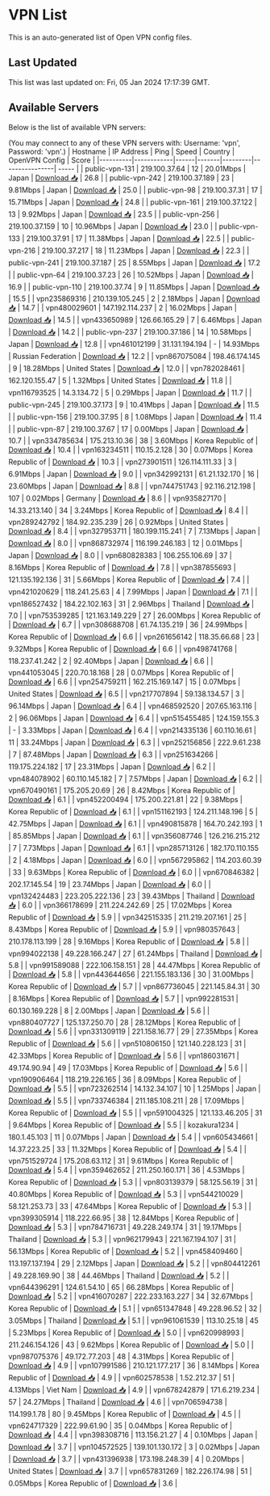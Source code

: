 # VPN List

This is an auto-generated list of Open VPN config files.

## Last Updated

This list was last updated on: Fri, 05 Jan 2024 17:17:39 GMT.

## Available Servers

Below is the list of available VPN servers:

(You may connect to any of these VPN servers with: Username: 'vpn', Password: 'vpn'.)
| Hostname | IP Address | Ping | Speed | Country | OpenVPN Config | Score |
|----------|------------|------|-------|---------|----------------| ----- |
| public-vpn-131 | 219.100.37.64 | 12 | 20.01Mbps | Japan | [Download 📥](./configs/server_0_JP.ovpn) | 26.8 |
| public-vpn-242 | 219.100.37.189 | 23 | 9.81Mbps | Japan | [Download 📥](./configs/server_1_JP.ovpn) | 25.0 |
| public-vpn-98 | 219.100.37.31 | 17 | 15.71Mbps | Japan | [Download 📥](./configs/server_2_JP.ovpn) | 24.8 |
| public-vpn-161 | 219.100.37.122 | 13 | 9.92Mbps | Japan | [Download 📥](./configs/server_3_JP.ovpn) | 23.5 |
| public-vpn-256 | 219.100.37.159 | 10 | 10.96Mbps | Japan | [Download 📥](./configs/server_4_JP.ovpn) | 23.0 |
| public-vpn-133 | 219.100.37.91 | 17 | 11.38Mbps | Japan | [Download 📥](./configs/server_5_JP.ovpn) | 22.5 |
| public-vpn-216 | 219.100.37.217 | 18 | 11.23Mbps | Japan | [Download 📥](./configs/server_6_JP.ovpn) | 22.3 |
| public-vpn-241 | 219.100.37.187 | 25 | 8.55Mbps | Japan | [Download 📥](./configs/server_7_JP.ovpn) | 17.2 |
| public-vpn-64 | 219.100.37.23 | 26 | 10.52Mbps | Japan | [Download 📥](./configs/server_8_JP.ovpn) | 16.9 |
| public-vpn-110 | 219.100.37.74 | 9 | 11.85Mbps | Japan | [Download 📥](./configs/server_9_JP.ovpn) | 15.5 |
| vpn235869316 | 210.139.105.245 | 2 | 2.18Mbps | Japan | [Download 📥](./configs/server_10_JP.ovpn) | 14.7 |
| vpn480029601 | 147.192.114.237 | 2 | 16.02Mbps | Japan | [Download 📥](./configs/server_11_JP.ovpn) | 14.5 |
| vpn433650989 | 126.66.165.29 | 7 | 6.46Mbps | Japan | [Download 📥](./configs/server_12_JP.ovpn) | 14.2 |
| public-vpn-237 | 219.100.37.186 | 14 | 10.58Mbps | Japan | [Download 📥](./configs/server_13_JP.ovpn) | 12.8 |
| vpn461012199 | 31.131.194.194 | - | 14.93Mbps | Russian Federation | [Download 📥](./configs/server_14_RU.ovpn) | 12.2 |
| vpn867075084 | 198.46.174.145 | 9 | 18.28Mbps | United States | [Download 📥](./configs/server_15_US.ovpn) | 12.0 |
| vpn782028461 | 162.120.155.47 | 5 | 1.32Mbps | United States | [Download 📥](./configs/server_16_US.ovpn) | 11.8 |
| vpn116793525 | 14.3.134.72 | 5 | 0.29Mbps | Japan | [Download 📥](./configs/server_17_JP.ovpn) | 11.7 |
| public-vpn-245 | 219.100.37.173 | 9 | 10.41Mbps | Japan | [Download 📥](./configs/server_18_JP.ovpn) | 11.5 |
| public-vpn-156 | 219.100.37.95 | 8 | 1.08Mbps | Japan | [Download 📥](./configs/server_19_JP.ovpn) | 11.4 |
| public-vpn-87 | 219.100.37.67 | 17 | 0.00Mbps | Japan | [Download 📥](./configs/server_20_JP.ovpn) | 10.7 |
| vpn334785634 | 175.213.10.36 | 38 | 3.60Mbps | Korea Republic of | [Download 📥](./configs/server_21_KR.ovpn) | 10.4 |
| vpn163234511 | 110.15.2.128 | 30 | 0.07Mbps | Korea Republic of | [Download 📥](./configs/server_22_KR.ovpn) | 10.3 |
| vpn273901511 | 126.114.111.33 | 3 | 6.91Mbps | Japan | [Download 📥](./configs/server_23_JP.ovpn) | 9.0 |
| vpn342992131 | 61.21.132.170 | 16 | 23.60Mbps | Japan | [Download 📥](./configs/server_24_JP.ovpn) | 8.8 |
| vpn744751743 | 92.116.212.198 | 107 | 0.02Mbps | Germany | [Download 📥](./configs/server_25_DE.ovpn) | 8.6 |
| vpn935827170 | 14.33.213.140 | 34 | 3.24Mbps | Korea Republic of | [Download 📥](./configs/server_26_KR.ovpn) | 8.4 |
| vpn289242792 | 184.92.235.239 | 26 | 0.92Mbps | United States | [Download 📥](./configs/server_27_US.ovpn) | 8.4 |
| vpn327953711 | 180.199.115.241 | 7 | 7.13Mbps | Japan | [Download 📥](./configs/server_28_JP.ovpn) | 8.0 |
| vpn868732974 | 116.199.246.183 | 12 | 0.01Mbps | Japan | [Download 📥](./configs/server_29_JP.ovpn) | 8.0 |
| vpn680828383 | 106.255.106.69 | 37 | 8.16Mbps | Korea Republic of | [Download 📥](./configs/server_30_KR.ovpn) | 7.8 |
| vpn387855693 | 121.135.192.136 | 31 | 5.66Mbps | Korea Republic of | [Download 📥](./configs/server_31_KR.ovpn) | 7.4 |
| vpn421020629 | 118.241.25.63 | 4 | 7.99Mbps | Japan | [Download 📥](./configs/server_32_JP.ovpn) | 7.1 |
| vpn186527432 | 184.22.102.163 | 31 | 2.96Mbps | Thailand | [Download 📥](./configs/server_33_TH.ovpn) | 7.0 |
| vpn753539285 | 121.163.149.229 | 27 | 26.00Mbps | Korea Republic of | [Download 📥](./configs/server_34_KR.ovpn) | 6.7 |
| vpn308688708 | 61.74.135.219 | 36 | 24.99Mbps | Korea Republic of | [Download 📥](./configs/server_35_KR.ovpn) | 6.6 |
| vpn261656142 | 118.35.66.68 | 23 | 9.32Mbps | Korea Republic of | [Download 📥](./configs/server_36_KR.ovpn) | 6.6 |
| vpn498741768 | 118.237.41.242 | 2 | 92.40Mbps | Japan | [Download 📥](./configs/server_37_JP.ovpn) | 6.6 |
| vpn441053045 | 220.70.18.168 | 28 | 0.07Mbps | Korea Republic of | [Download 📥](./configs/server_38_KR.ovpn) | 6.6 |
| vpn254759211 | 162.215.169.147 | 15 | 0.07Mbps | United States | [Download 📥](./configs/server_39_US.ovpn) | 6.5 |
| vpn217707894 | 59.138.134.57 | 3 | 96.14Mbps | Japan | [Download 📥](./configs/server_40_JP.ovpn) | 6.4 |
| vpn468592520 | 207.65.163.116 | 2 | 96.06Mbps | Japan | [Download 📥](./configs/server_41_JP.ovpn) | 6.4 |
| vpn515455485 | 124.159.155.3 | - | 3.33Mbps | Japan | [Download 📥](./configs/server_42_JP.ovpn) | 6.4 |
| vpn214335136 | 60.110.16.61 | 11 | 33.24Mbps | Japan | [Download 📥](./configs/server_43_JP.ovpn) | 6.3 |
| vpn252156856 | 222.9.61.238 | 7 | 87.48Mbps | Japan | [Download 📥](./configs/server_44_JP.ovpn) | 6.3 |
| vpn251634266 | 119.175.224.182 | 17 | 23.31Mbps | Japan | [Download 📥](./configs/server_45_JP.ovpn) | 6.2 |
| vpn484078902 | 60.110.145.182 | 7 | 7.57Mbps | Japan | [Download 📥](./configs/server_46_JP.ovpn) | 6.2 |
| vpn670490161 | 175.205.20.69 | 26 | 8.42Mbps | Korea Republic of | [Download 📥](./configs/server_47_KR.ovpn) | 6.1 |
| vpn452200494 | 175.200.221.81 | 22 | 9.38Mbps | Korea Republic of | [Download 📥](./configs/server_48_KR.ovpn) | 6.1 |
| vpn151162193 | 124.211.148.196 | 5 | 42.75Mbps | Japan | [Download 📥](./configs/server_49_JP.ovpn) | 6.1 |
| vpn490815878 | 164.70.242.193 | 1 | 85.85Mbps | Japan | [Download 📥](./configs/server_50_JP.ovpn) | 6.1 |
| vpn356087746 | 126.216.215.212 | 7 | 7.73Mbps | Japan | [Download 📥](./configs/server_51_JP.ovpn) | 6.1 |
| vpn285713126 | 182.170.110.155 | 2 | 4.18Mbps | Japan | [Download 📥](./configs/server_52_JP.ovpn) | 6.0 |
| vpn567295862 | 114.203.60.39 | 33 | 9.63Mbps | Korea Republic of | [Download 📥](./configs/server_53_KR.ovpn) | 6.0 |
| vpn670846382 | 202.17.145.54 | 19 | 23.74Mbps | Japan | [Download 📥](./configs/server_54_JP.ovpn) | 6.0 |
| vpn132424483 | 223.205.222.136 | 23 | 39.43Mbps | Thailand | [Download 📥](./configs/server_55_TH.ovpn) | 6.0 |
| vpn366178699 | 211.224.242.69 | 25 | 17.02Mbps | Korea Republic of | [Download 📥](./configs/server_56_KR.ovpn) | 5.9 |
| vpn342515335 | 211.219.207.161 | 25 | 8.43Mbps | Korea Republic of | [Download 📥](./configs/server_57_KR.ovpn) | 5.9 |
| vpn980357643 | 210.178.113.199 | 28 | 9.16Mbps | Korea Republic of | [Download 📥](./configs/server_58_KR.ovpn) | 5.8 |
| vpn994022138 | 49.228.166.247 | 27 | 61.24Mbps | Thailand | [Download 📥](./configs/server_59_TH.ovpn) | 5.8 |
| vpn991589088 | 222.106.158.151 | 28 | 44.47Mbps | Korea Republic of | [Download 📥](./configs/server_60_KR.ovpn) | 5.8 |
| vpn443644656 | 221.155.183.136 | 30 | 31.00Mbps | Korea Republic of | [Download 📥](./configs/server_61_KR.ovpn) | 5.7 |
| vpn867736045 | 221.145.84.31 | 30 | 8.16Mbps | Korea Republic of | [Download 📥](./configs/server_62_KR.ovpn) | 5.7 |
| vpn992281531 | 60.130.169.228 | 8 | 2.00Mbps | Japan | [Download 📥](./configs/server_63_JP.ovpn) | 5.6 |
| vpn880407727 | 125.137.250.70 | 28 | 28.12Mbps | Korea Republic of | [Download 📥](./configs/server_64_KR.ovpn) | 5.6 |
| vpn331309119 | 221.158.16.77 | 29 | 27.35Mbps | Korea Republic of | [Download 📥](./configs/server_65_KR.ovpn) | 5.6 |
| vpn510806150 | 121.140.228.123 | 31 | 42.33Mbps | Korea Republic of | [Download 📥](./configs/server_66_KR.ovpn) | 5.6 |
| vpn186031671 | 49.174.90.94 | 49 | 17.03Mbps | Korea Republic of | [Download 📥](./configs/server_67_KR.ovpn) | 5.6 |
| vpn190906464 | 118.219.226.165 | 36 | 8.09Mbps | Korea Republic of | [Download 📥](./configs/server_68_KR.ovpn) | 5.5 |
| vpn723262514 | 14.132.34.107 | 10 | 1.25Mbps | Japan | [Download 📥](./configs/server_69_JP.ovpn) | 5.5 |
| vpn733746384 | 211.185.108.211 | 28 | 17.09Mbps | Korea Republic of | [Download 📥](./configs/server_70_KR.ovpn) | 5.5 |
| vpn591004325 | 121.133.46.205 | 31 | 9.64Mbps | Korea Republic of | [Download 📥](./configs/server_71_KR.ovpn) | 5.5 |
| kozakura1234 | 180.1.45.103 | 11 | 0.07Mbps | Japan | [Download 📥](./configs/server_72_JP.ovpn) | 5.4 |
| vpn605434661 | 14.37.223.25 | 33 | 11.32Mbps | Korea Republic of | [Download 📥](./configs/server_73_KR.ovpn) | 5.4 |
| vpn751529724 | 175.208.63.112 | 31 | 9.61Mbps | Korea Republic of | [Download 📥](./configs/server_74_KR.ovpn) | 5.4 |
| vpn359462652 | 211.250.160.171 | 36 | 4.53Mbps | Korea Republic of | [Download 📥](./configs/server_75_KR.ovpn) | 5.3 |
| vpn803139379 | 58.125.56.19 | 31 | 40.80Mbps | Korea Republic of | [Download 📥](./configs/server_76_KR.ovpn) | 5.3 |
| vpn544210029 | 58.121.253.73 | 33 | 47.64Mbps | Korea Republic of | [Download 📥](./configs/server_77_KR.ovpn) | 5.3 |
| vpn399305914 | 118.222.66.95 | 38 | 12.84Mbps | Korea Republic of | [Download 📥](./configs/server_78_KR.ovpn) | 5.3 |
| vpn784716731 | 49.228.249.174 | 31 | 19.17Mbps | Thailand | [Download 📥](./configs/server_79_TH.ovpn) | 5.3 |
| vpn962179943 | 221.167.194.107 | 31 | 56.13Mbps | Korea Republic of | [Download 📥](./configs/server_80_KR.ovpn) | 5.2 |
| vpn458409460 | 113.197.137.194 | 29 | 2.12Mbps | Japan | [Download 📥](./configs/server_81_JP.ovpn) | 5.2 |
| vpn804412261 | 49.228.169.90 | 38 | 44.46Mbps | Thailand | [Download 📥](./configs/server_82_TH.ovpn) | 5.2 |
| vpn644396291 | 124.61.54.10 | 65 | 66.28Mbps | Korea Republic of | [Download 📥](./configs/server_83_KR.ovpn) | 5.2 |
| vpn416070287 | 222.233.163.227 | 34 | 32.67Mbps | Korea Republic of | [Download 📥](./configs/server_84_KR.ovpn) | 5.1 |
| vpn651347848 | 49.228.96.52 | 32 | 3.05Mbps | Thailand | [Download 📥](./configs/server_85_TH.ovpn) | 5.1 |
| vpn961061539 | 113.10.25.18 | 45 | 5.23Mbps | Korea Republic of | [Download 📥](./configs/server_86_KR.ovpn) | 5.0 |
| vpn620998993 | 211.246.154.126 | 43 | 9.62Mbps | Korea Republic of | [Download 📥](./configs/server_87_KR.ovpn) | 5.0 |
| vpn987075376 | 49.172.77.203 | 48 | 4.31Mbps | Korea Republic of | [Download 📥](./configs/server_88_KR.ovpn) | 4.9 |
| vpn107991586 | 210.121.177.217 | 36 | 8.14Mbps | Korea Republic of | [Download 📥](./configs/server_89_KR.ovpn) | 4.9 |
| vpn602578538 | 1.52.212.37 | 51 | 4.13Mbps | Viet Nam | [Download 📥](./configs/server_90_VN.ovpn) | 4.9 |
| vpn678242879 | 171.6.219.234 | 57 | 24.27Mbps | Thailand | [Download 📥](./configs/server_91_TH.ovpn) | 4.6 |
| vpn706594738 | 114.199.1.78 | 80 | 9.45Mbps | Korea Republic of | [Download 📥](./configs/server_92_KR.ovpn) | 4.5 |
| vpn624717329 | 222.99.61.90 | 35 | 0.04Mbps | Korea Republic of | [Download 📥](./configs/server_93_KR.ovpn) | 4.4 |
| vpn398308716 | 113.156.21.27 | 4 | 0.10Mbps | Japan | [Download 📥](./configs/server_94_JP.ovpn) | 3.7 |
| vpn104572525 | 139.101.130.172 | 3 | 0.02Mbps | Japan | [Download 📥](./configs/server_95_JP.ovpn) | 3.7 |
| vpn431396938 | 173.198.248.39 | 4 | 0.20Mbps | United States | [Download 📥](./configs/server_96_US.ovpn) | 3.7 |
| vpn657831269 | 182.226.174.98 | 51 | 0.05Mbps | Korea Republic of | [Download 📥](./configs/server_97_KR.ovpn) | 3.6 |
